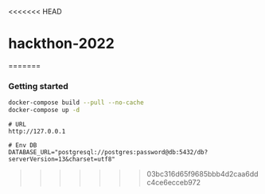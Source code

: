 <<<<<<< HEAD
# hackthon-2022
=======
### Getting started

```bash
docker-compose build --pull --no-cache
docker-compose up -d
```

```
# URL
http://127.0.0.1

# Env DB
DATABASE_URL="postgresql://postgres:password@db:5432/db?serverVersion=13&charset=utf8"
```
>>>>>>> 03bc316d65f9685bbb4d2caa6ddc4ce6ecceb972
